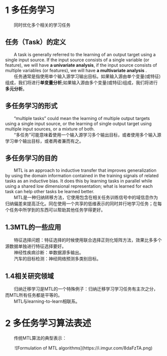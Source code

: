 # 1 多任务学习
&emsp;&emsp;同时优化多个相关的学习任务
## 任务（Task）的定义
&emsp;&emsp;A task is generally referred to the learning of an output target using a single input source. If the input source consists of a single variable (or feature), we will have **a univariate analysis**, if the input source consists of multiple variables (or features), we will have **a multivariate analysis** .  
&emsp;&emsp;任务通常是指使用单个输入源学习输出目标。如果输入源由单个变量(或特征)组成，我们将进行**单变量分析**;如果输入源由多个变量(或特征)组成，我们将进行**多元分析**。  
## 多任务学习的形式
&emsp;&emsp;“multiple tasks” could mean the learning of multiple output targets using a single input source, or the learning of single output target using multiple input sources, or a mixture of both.  
&emsp;&emsp;“多任务”可能意味着使用一个输入源学习多个输出目标，或者使用多个输入源学习单个输出目标，或者两者兼而有之。
## 多任务学习的目的
&emsp;&emsp;MTL is an approach to inductive transfer that improves generalization by using the domain information contained in the training signals of related tasks as an inductive bias. It does this by learning tasks in parallel while using a shared low dimensional representation; what is learned for each task can help other tasks be learned better.  
&emsp;&emsp;MTL是一种归纳转移方法，它使用包含在相关任务训练信号中的域信息作为归纳偏差来提高泛化。同在使用一个共享的低维表示的同时并行地学习任务；在每个任务中所学到的东西可以帮助其他任务学得更好。
## 1.3MTL的一些应用
&emsp;&emsp;特征选择问题：特征选择的时候使用联合选择正则化矩阵方法，效果比多多个源数据单独进行特征选择要好。  
&emsp;&emsp;神经性疾病诊断：单数据源多输出。  
&emsp;&emsp;汽车的目标检测：神经网络预测多类别目标。
## 1.4相关研究领域
&emsp;&emsp;归纳迁移学习是MTL的一个特殊例子：归纳迁移学习学习任务有主次之分，而MTL所有任务都是平等的。  
&emsp;&emsp;MTL与learning-to-learn相联系。
# 2 多任务学习算法表述
&emsp;&emsp;传统MTL算法的典型表示：  
 <div align="center">![Formulation of MTL algorithms](https://i.imgur.com/8daFzTA.png) </div>  


